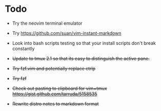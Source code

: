# Todo

- Try the neovim terminal emulator
- Try https://github.com/suan/vim-instant-markdown
- Look into bash scripts testing so that your install scripts don't break constantly

- ~~Update to tmux 2.1 so that its easy to distinguish the active pane.~~
- ~~Try fzf.vim and potentially replace ctrlp~~
- ~~Try fzf~~
- ~~Check out pasting to clipboard for vim+tmux https://gist.github.com/tarruda/5158535~~
- ~~Rewrite distro notes to markdown format~~
